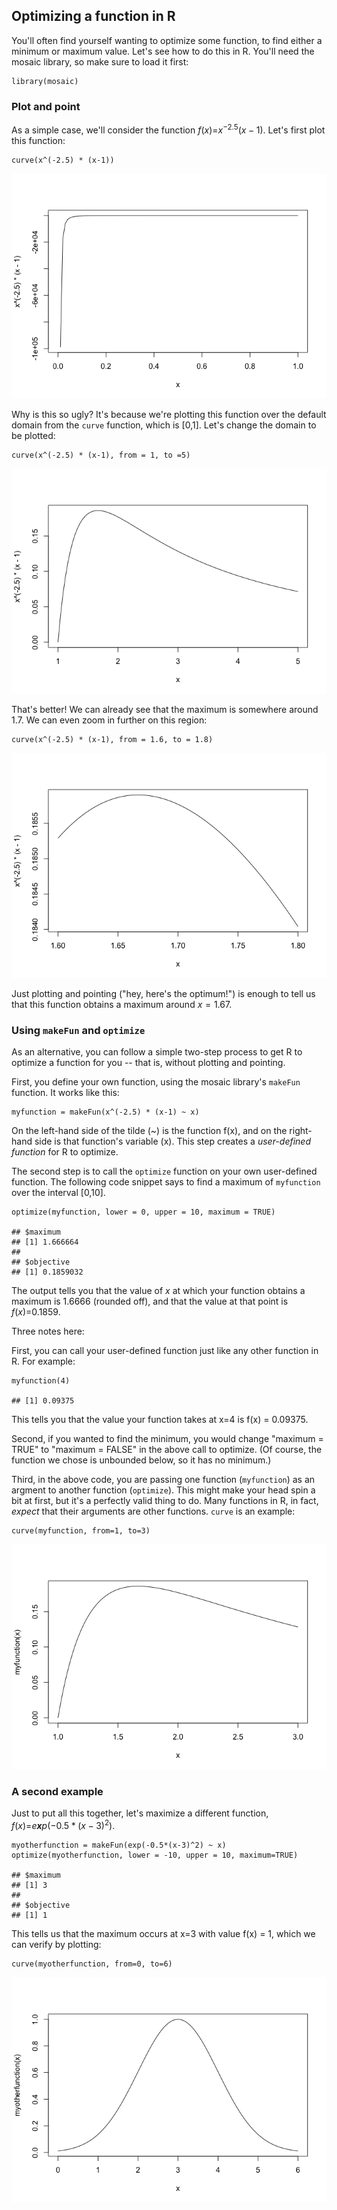 Optimizing a function in R
--------------------------

You'll often find yourself wanting to optimize some function, to find
either a minimum or maximum value. Let's see how to do this in R. You'll
need the mosaic library, so make sure to load it first:

    library(mosaic)

### Plot and point

As a simple case, we'll consider the function
*f*(*x*)=*x*<sup>−2.5</sup>(*x* − 1). Let's first plot this function:

    curve(x^(-2.5) * (x-1))

![](optimize_files/figure-markdown_strict/unnamed-chunk-2-1.png)

Why is this so ugly? It's because we're plotting this function over the
default domain from the `curve` function, which is \[0,1\]. Let's change
the domain to be plotted:

    curve(x^(-2.5) * (x-1), from = 1, to =5)

![](optimize_files/figure-markdown_strict/unnamed-chunk-3-1.png)

That's better! We can already see that the maximum is somewhere around
1.7. We can even zoom in further on this region:

    curve(x^(-2.5) * (x-1), from = 1.6, to = 1.8)

![](optimize_files/figure-markdown_strict/unnamed-chunk-4-1.png)

Just plotting and pointing ("hey, here's the optimum!") is enough to
tell us that this function obtains a maximum around *x* = 1.67.

### Using `makeFun` and `optimize`

As an alternative, you can follow a simple two-step process to get R to
optimize a function for you -- that is, without plotting and pointing.

First, you define your own function, using the mosaic library's
`makeFun` function. It works like this:

    myfunction = makeFun(x^(-2.5) * (x-1) ~ x)

On the left-hand side of the tilde (~) is the function f(x), and on the
right-hand side is that function's variable (x). This step creates a
*user-defined function* for R to optimize.

The second step is to call the `optimize` function on your own
user-defined function. The following code snippet says to find a maximum
of `myfunction` over the interval \[0,10\].

    optimize(myfunction, lower = 0, upper = 10, maximum = TRUE)

    ## $maximum
    ## [1] 1.666664
    ## 
    ## $objective
    ## [1] 0.1859032

The output tells you that the value of *x* at which your function
obtains a maximum is 1.6666 (rounded off), and that the value at that
point is *f*(*x*)=0.1859.

Three notes here:

First, you can call your user-defined function just like any other
function in R. For example:

    myfunction(4)

    ## [1] 0.09375

This tells you that the value your function takes at x=4 is f(x) =
0.09375.

Second, if you wanted to find the minimum, you would change "maximum =
TRUE" to "maximum = FALSE" in the above call to optimize. (Of course,
the function we chose is unbounded below, so it has no minimum.)

Third, in the above code, you are passing one function (`myfunction`) as
an argment to another function (`optimize`). This might make your head
spin a bit at first, but it's a perfectly valid thing to do. Many
functions in R, in fact, *expect* that their arguments are other
functions. `curve` is an example:

    curve(myfunction, from=1, to=3)

![](optimize_files/figure-markdown_strict/unnamed-chunk-8-1.png)

### A second example

Just to put all this together, let's maximize a different function,
*f*(*x*)=*e**x**p*(−0.5 \* (*x* − 3)<sup>2</sup>).

    myotherfunction = makeFun(exp(-0.5*(x-3)^2) ~ x)
    optimize(myotherfunction, lower = -10, upper = 10, maximum=TRUE)

    ## $maximum
    ## [1] 3
    ## 
    ## $objective
    ## [1] 1

This tells us that the maximum occurs at x=3 with value f(x) = 1, which
we can verify by plotting:

    curve(myotherfunction, from=0, to=6)

![](optimize_files/figure-markdown_strict/unnamed-chunk-10-1.png)
